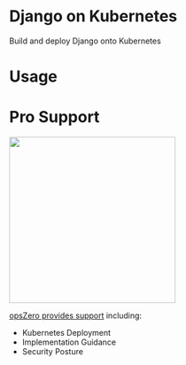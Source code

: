 # Django on Kubernetes

Build and deploy Django onto Kubernetes

# Usage

# Pro Support

<a href="https://www.opszero.com"><img src="https://assets.opszero.com/images/opszero_11_29_2016.png" width="300px"/></a>

[opsZero provides support](https://www.opszero.com/devops) including:

- Kubernetes Deployment
- Implementation Guidance
- Security Posture
